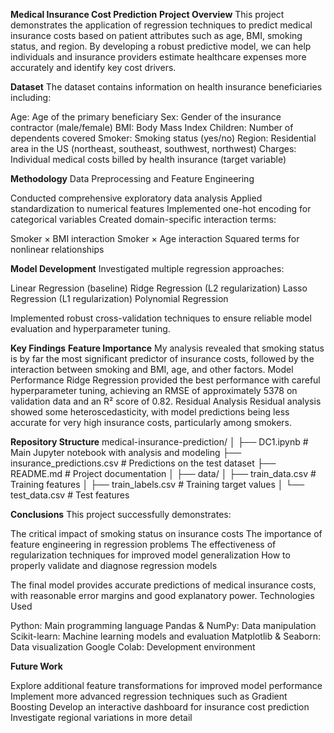 **Medical Insurance Cost Prediction**
**Project Overview**
This project demonstrates the application of regression techniques to predict medical insurance costs based on patient attributes such as age, BMI, smoking status, and region. By developing a robust predictive model, we can help individuals and insurance providers estimate healthcare expenses more accurately and identify key cost drivers.

**Dataset**
The dataset contains information on health insurance beneficiaries including:

Age: Age of the primary beneficiary
Sex: Gender of the insurance contractor (male/female)
BMI: Body Mass Index
Children: Number of dependents covered
Smoker: Smoking status (yes/no)
Region: Residential area in the US (northeast, southeast, southwest, northwest)
Charges: Individual medical costs billed by health insurance (target variable)

**Methodology**
Data Preprocessing and Feature Engineering

Conducted comprehensive exploratory data analysis
Applied standardization to numerical features
Implemented one-hot encoding for categorical variables
Created domain-specific interaction terms:

Smoker × BMI interaction
Smoker × Age interaction
Squared terms for nonlinear relationships



**Model Development**
Investigated multiple regression approaches:

Linear Regression (baseline)
Ridge Regression (L2 regularization)
Lasso Regression (L1 regularization)
Polynomial Regression

Implemented robust cross-validation techniques to ensure reliable model evaluation and hyperparameter tuning.

**Key Findings**
**Feature Importance**
My analysis revealed that smoking status is by far the most significant predictor of insurance costs, followed by the interaction between smoking and BMI, age, and other factors.
Model Performance
Ridge Regression provided the best performance with careful hyperparameter tuning, achieving an RMSE of approximately 5378 on validation data and an R² score of 0.82.
Residual Analysis
Residual analysis showed some heteroscedasticity, with model predictions being less accurate for very high insurance costs, particularly among smokers.

**Repository Structure**
medical-insurance-prediction/
│
├── DC1.ipynb                  # Main Jupyter notebook with analysis and modeling
├── insurance_predictions.csv  # Predictions on the test dataset
├── README.md                  # Project documentation
│
├── data/
│   ├── train_data.csv         # Training features
│   ├── train_labels.csv       # Training target values
│   └── test_data.csv          # Test features

**Conclusions**
This project successfully demonstrates:

The critical impact of smoking status on insurance costs
The importance of feature engineering in regression problems
The effectiveness of regularization techniques for improved model generalization
How to properly validate and diagnose regression models

The final model provides accurate predictions of medical insurance costs, with reasonable error margins and good explanatory power.
Technologies Used

Python: Main programming language
Pandas & NumPy: Data manipulation
Scikit-learn: Machine learning models and evaluation
Matplotlib & Seaborn: Data visualization
Google Colab: Development environment

**Future Work**

Explore additional feature transformations for improved model performance
Implement more advanced regression techniques such as Gradient Boosting
Develop an interactive dashboard for insurance cost prediction
Investigate regional variations in more detail
